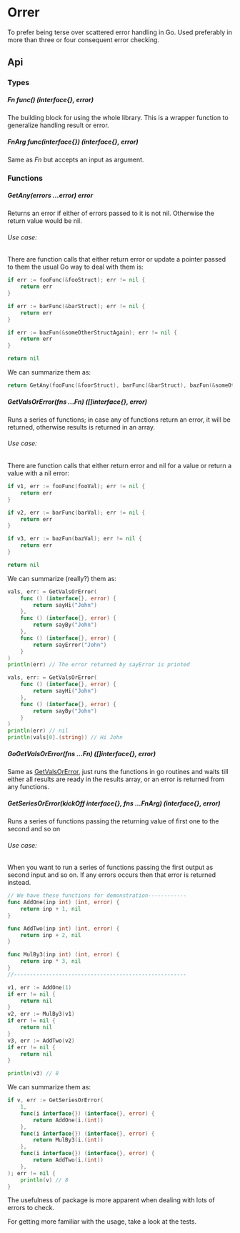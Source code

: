 # Orrer

To prefer being terse over scattered error handling in Go. Used preferably in more than three or four consequent error checking.

## Api

### Types

##### Fn    func() (interface{}, error)

The building block for using the whole library. This is a wrapper function to generalize handling result or error.

##### FnArg func(interface{}) (interface{}, error)

Same as *Fn* but accepts an input as argument.

### Functions

##### GetAny(errors ...error) error

Returns an error if either of errors passed to it is not nil. Otherwise the return value would be nil.

###### Use case:

There are function calls that either return error or update a pointer passed to them the usual Go way to deal with them
is:

```go
if err := fooFunc(&fooStruct); err != nil {
    return err
}

if err := barFunc(&barStruct); err != nil {
    return err
}

if err := bazFun(&someOtherStructAgain); err != nil {
    return err
}

return nil
```

We can summarize them as:

```go
return GetAny(fooFunc(&foorStruct), barFunc(&barStruct), bazFun(&someOtherStructAgain))
```

##### <a name="GetValsOrError"></a>GetValsOrError(fns ...Fn) ([]interface{}, error)

Runs a series of functions; in case any of functions return an error, it will be returned, otherwise results is returned
in an array.

###### Use case:

There are function calls that either return error and nil for a value or return a value with a nil error:

```go
if v1, err := fooFunc(fooVal); err != nil {
    return err
}

if v2, err := barFunc(barVal); err != nil {
    return err
}

if v3, err := bazFun(bazVal); err != nil {
    return err
}

return nil
```

We can summarize (really?) them as:

```go
vals, err: = GetValsOrError(
    func () (interface{}, error) {
        return sayHi("John")
    },
    func () (interface{}, error) {
        return sayBy("John")
    },
    func () (interface{}, error) {
        return sayError("John")
    }
)
println(err) // The error returned by sayError is printed

vals, err: = GetValsOrError(
    func () (interface{}, error) {
        return sayHi("John")
    },
    func () (interface{}, error) {
        return sayBy("John")
    }
)
println(err) // nil
println(vals[0].(string)) // Hi John
```

##### GoGetValsOrError(fns ...Fn) ([]interface{}, error)

Same as [GetValsOrError](#GetValsOrError), just runs the functions in go routines and waits till either all results are ready in
the results array, or an error is returned from any functions.

##### GetSeriesOrError(kickOff interface{}, fns ...FnArg) (interface{}, error)

Runs a series of functions passing the returning value of first one to the second and so on

###### Use case:

When you want to run a series of functions passing the first output as second input and so on. If any errors occurs then
that error is returned instead.

```go
// We have these functions for demonstration------------
func AddOne(inp int) (int, error) {
	return inp + 1, nil
}

func AddTwo(inp int) (int, error) {
	return inp + 2, nil
}

func MulBy3(inp int) (int, error) {
	return inp * 3, nil
}
//------------------------------------------------------

v1, err := AddOne(1)
if err != nil {
	return nil
}
v2, err := MulBy3(v1)
if err != nil {
    return nil
}
v3, err := AddTwo(v2)
if err != nil {
    return nil
}

println(v3) // 8
```

We can summarize them as:

```go
if v, err := GetSeriesOrError(
    1,
    func(i interface{}) (interface{}, error) {
        return AddOne(i.(int))
    },
    func(i interface{}) (interface{}, error) {
        return MulBy3(i.(int))
    },
    func(i interface{}) (interface{}, error) {
        return AddTwo(i.(int))
    },
); err != nil {
	println(v) // 8
}
```

The usefulness of package is more apparent when dealing with lots of errors to check. 

For getting more familiar with the usage, take a look at the tests.
